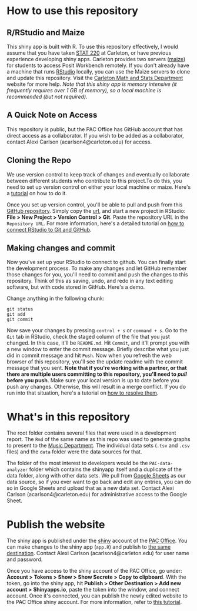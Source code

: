 # How to use this repository

## R/RStudio and Maize

This shiny app is built with R. To use this repository effectively, I would assume that you have taken [STAT 220](https://www.carleton.edu/math/courses/#stats) at Carleton, or have previous experience developing shiny apps. Carleton provides two servers ([maize](https://maize.mathcs.carleton.edu/)) for students to access Posit Workbench remotely. If you don't already have a machine that runs [RStudio](https://posit.co/download/rstudio-desktop/) locally, you can use the Maize servers to clone and update this repository. Visit the [Carleton Math and Stats Department](https://www.carleton.edu/math/resources/statistics-and-r-studio-help/) website for more help. *Note that this shiny app is memory intensive (it frequently requires over 1 GB of memory), so a local machine is recommended (but not required).*

## A Quick Note on Access

This repository is public, but the PAC Office has GitHub account that has direct access as a collaborator. If you wish to be added as a collaborator, contact Alexi Carlson (acarlson4\@carleton.edu) for access.

## Cloning the Repo

We use version control to keep track of changes and eventually collaborate between different students who contribute to this project.To do this, you need to set up version control on either your local machine or maize. Here's a [tutorial](https://stat220-spring24.netlify.app/github_tutorial) on how to do it.

Once you set up version control, you'll be able to pull and push from this [GitHub repository](https://github.com/kwlyu/Event-Data-Analysis). Simply copy the [url](https://github.com/kwlyu/Event-Data-Analysis.git), and start a new project in RStudio: **File \> New Project \> Version Control \> Git**. Paste the repository URL in the `Repository URL`. For more information, here's a detailed tutorial on [how to connect RStudio to Git and GitHub](https://happygitwithr.com/rstudio-git-github#:~:text=In%20RStudio%2C%20start%20a%20new,%2Fjennybc%2Fmyrepo.git%20.).

## Making changes and commit

Now you've set up your RStudio to connect to github. You can finally start the development process. To make any changes and let GitHub remember those changes for you, you'll need to commit and push the changes to this repository. Think of this as saving, undo, and redo in any text editing software, but with code stored in GitHub. Here's a demo.

Change anything in the following chunk:

```         
git status
git add
git commit
```

Now save your changes by pressing `control + s` or `command + s`. Go to the `Git` tab in RStudio, check the staged column of the file that you just changed. In this case, it'll be `README.md`. Hit `Commit`, and it'll prompt you with a new window to enter the commit message. Briefly describe what you just did in commit message and hit `Push`. Now when you refresh the web browser of this repository, you'll see the update readme with the commit message that you sent. **Note that if you're working with a partner, or that there are multiple users committing to this repository, you'll need to *pull* before you push**. Make sure your local version is up to date before you push any changes. Otherwise, this will result in a merge conflict. If you do run into that situation, here's a tutorial on [how to resolve them](https://learning.nceas.ucsb.edu/2023-04-coreR/session_10.html).

# What's in this repository

The root folder contains several files that were used in a development report. The `Rmd` of the same name as this repo was used to generate graphs to present to the [Music Department](https://www.carleton.edu/music/). The individual data sets (`.tsv` and `.csv` files) and the `data` folder were the data sources for that.

The folder of the most interest to developers would be the `PAC-data-analyzer` folder which contains the shinyapp itself and a duplicate of the data folder, along with other data sets. We pull from [Google Sheets](https://docs.google.com/spreadsheets/d/1a0wHpBMmUMoeKrTK23nHcYvFpQ2djmcYKmjJqEJWX1I/edit?gid=265403245#gid=265403245) as our data source, so if you ever want to go back and edit any entries, you can do so in Google Sheets and upload that as a new data set. Contact Alexi Carlson (acarlson4\@carleton.edu) for administrative access to the Google Sheet.

# Publish the website

The shiny app is published under the [shiny](https://shinyapps.io/) account of the [PAC Office](https://www.carleton.edu/music/faculty/applied/department-organization/). You can make changes to the shiny app (`app.R`) and publish to [the same destination](pacevents.shinyapps.io/data-analyzer/). Contact Alexi Carlson (acarlson4\@carleton.edu) for user name and password.

Once you have access to the shiny account of the PAC Office, go under: **Account \> Tokens \> Show \> Show Secrete \> Copy to clipboard**. With the token, go into the shiny app, hit **Publish \> Other Destination \> Add new account \> Shinyapps.io**, paste the token into the window, and connect account. Once it's connected, you can publish the newly edited website to the PAC Office shiny account. For more information, refer to [this tutorial](https://shiny.posit.co/r/articles/share/shinyapps/).
